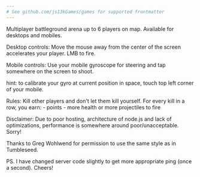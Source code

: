 ```yaml
---
# See github.com/js13kGames/games for supported frontmatter
---
```

Multiplayer battleground arena up to 6 players on map. Available for desktops and mobiles. 

Desktop controls: Move the mouse away from the center of the screen accelerates your player. LMB to fire. 

Mobile controls: Use your mobile gyroscope for steering and tap somewhere on the screen to shoot.

hint: to calibrate your gyro at current position in space, touch top left corner of your mobile. 

Rules: Kill other players and don't let them kill yourself. For every kill in a row, you earn: - points - more health or more projectiles to fire 

Disclaimer: Due to poor hosting, architecture of node.js and lack of optimizations, performance is somewhere around poor/unacceptable. Sorry! 

Thanks to Greg Wohlwend for permission to use the same style as in Tumbleseed.

PS. I have changed server code slightly to get more appropriate ping (once a second). Cheers!